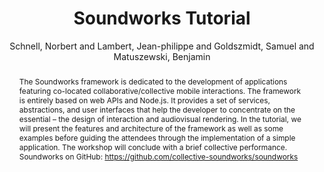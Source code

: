 --- 
title: "Soundworks Tutorial" 
abstract: "The Soundworks framework is dedicated to the development of applications featuring co-located collaborative/collective mobile interactions. The framework is entirely based on web APIs and Node.js. It provides a set of services, abstractions, and user interfaces that help the developer to concentrate on the essential – the design of interaction and audiovisual rendering. In the tutorial, we will present the features and architecture of the framework as well as some examples before guiding the attendees through the implementation of a simple application. The workshop will conclude with a brief collective performance. Soundworks on GitHub: https://github.com/collective-soundworks/soundworks" 
address: "Atlanta, Georgia" 
author: "Schnell, Norbert and Lambert, Jean-philippe and Goldszmidt, Samuel and Matuszewski, Benjamin"
webAuthor: "Norbert Schnell, Jean-philippe Lambert, Samuel Goldszmidt, Benjamin Matuszewski" 
booktitle: "Proceedings of the International Web Audio Conference" 
editor: "Freeman, Jason and Lerch, Alexander and Paradis, Matthew" 
month: "Proceedings of the International Web Audio Conference"
pages: "" 
publisher: "Georgia Tech" 
series: "WAC '16"
track: "Tutorial"  
year: "2016" 
id: "2016_EA_tut3" 
tags: year2016
media: none 
pdflink: /_data/papers/pdf/2016/2016_tut3.pdf
ISSN: 2663-5844
---